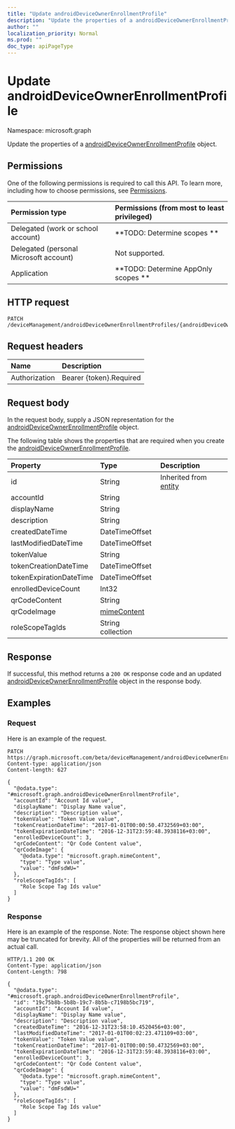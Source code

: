 ```yaml
---
title: "Update androidDeviceOwnerEnrollmentProfile"
description: "Update the properties of a androidDeviceOwnerEnrollmentProfile object."
author: ""
localization_priority: Normal
ms.prod: ""
doc_type: apiPageType
---
```


# Update androidDeviceOwnerEnrollmentProfile

Namespace: microsoft.graph

Update the properties of a [androidDeviceOwnerEnrollmentProfile](../resources/androiddeviceownerenrollmentprofile.md) object.

## Permissions
One of the following permissions is required to call this API. To learn more, including how to choose permissions, see [Permissions](/concepts/permissions-reference.md).

|Permission type|Permissions (from most to least privileged)|
|:---|:---|
|Delegated (work or school account)|**TODO: Determine scopes **|
|Delegated (personal Microsoft account)|Not supported.|
|Application|**TODO: Determine AppOnly scopes **|

## HTTP request
<!-- {
  "blockType": "ignored"
}
-->
``` http
PATCH /deviceManagement/androidDeviceOwnerEnrollmentProfiles/{androidDeviceOwnerEnrollmentProfileId}
```

## Request headers
|Name|Description|
|:---|:---|
|Authorization|Bearer {token}.Required|

## Request body
In the request body, supply a JSON representation for the [androidDeviceOwnerEnrollmentProfile](../resources/androiddeviceownerenrollmentprofile.md) object.

The following table shows the properties that are required when you create the [androidDeviceOwnerEnrollmentProfile](../resources/androiddeviceownerenrollmentprofile.md).

|Property|Type|Description|
|:---|:---|:---|
|id|String| Inherited from [entity](../resources/entity.md)|
|accountId|String||
|displayName|String||
|description|String||
|createdDateTime|DateTimeOffset||
|lastModifiedDateTime|DateTimeOffset||
|tokenValue|String||
|tokenCreationDateTime|DateTimeOffset||
|tokenExpirationDateTime|DateTimeOffset||
|enrolledDeviceCount|Int32||
|qrCodeContent|String||
|qrCodeImage|[mimeContent](../resources/mimecontent.md)||
|roleScopeTagIds|String collection||



## Response
If successful, this method returns a `200 OK` response code and an updated [androidDeviceOwnerEnrollmentProfile](../resources/androiddeviceownerenrollmentprofile.md) object in the response body.

## Examples

### Request
Here is an example of the request.
<!-- {
  "blockType": "request",
  "name": "update_androiddeviceownerenrollmentprofile"
}
-->
``` http
PATCH https://graph.microsoft.com/beta/deviceManagement/androidDeviceOwnerEnrollmentProfiles/{androidDeviceOwnerEnrollmentProfileId}
Content-type: application/json
Content-length: 627

{
  "@odata.type": "#microsoft.graph.androidDeviceOwnerEnrollmentProfile",
  "accountId": "Account Id value",
  "displayName": "Display Name value",
  "description": "Description value",
  "tokenValue": "Token Value value",
  "tokenCreationDateTime": "2017-01-01T00:00:50.4732569+03:00",
  "tokenExpirationDateTime": "2016-12-31T23:59:48.3938116+03:00",
  "enrolledDeviceCount": 3,
  "qrCodeContent": "Qr Code Content value",
  "qrCodeImage": {
    "@odata.type": "microsoft.graph.mimeContent",
    "type": "Type value",
    "value": "dmFsdWU="
  },
  "roleScopeTagIds": [
    "Role Scope Tag Ids value"
  ]
}
```

### Response
Here is an example of the response. Note: The response object shown here may be truncated for brevity. All of the properties will be returned from an actual call.
<!-- {
  "blockType": "response",
  "truncated": true
}
-->
``` http
HTTP/1.1 200 OK
Content-Type: application/json
Content-Length: 798

{
  "@odata.type": "#microsoft.graph.androidDeviceOwnerEnrollmentProfile",
  "id": "19c75b8b-5b8b-19c7-8b5b-c7198b5bc719",
  "accountId": "Account Id value",
  "displayName": "Display Name value",
  "description": "Description value",
  "createdDateTime": "2016-12-31T23:58:10.4520456+03:00",
  "lastModifiedDateTime": "2017-01-01T00:02:23.471109+03:00",
  "tokenValue": "Token Value value",
  "tokenCreationDateTime": "2017-01-01T00:00:50.4732569+03:00",
  "tokenExpirationDateTime": "2016-12-31T23:59:48.3938116+03:00",
  "enrolledDeviceCount": 3,
  "qrCodeContent": "Qr Code Content value",
  "qrCodeImage": {
    "@odata.type": "microsoft.graph.mimeContent",
    "type": "Type value",
    "value": "dmFsdWU="
  },
  "roleScopeTagIds": [
    "Role Scope Tag Ids value"
  ]
}
```

